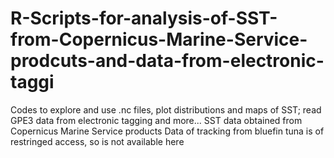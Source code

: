 # R-Scripts-for-analysis-of-SST-from-Copernicus-Marine-Service-prodcuts-and-data-from-electronic-taggi
Codes to explore and use .nc files, plot distributions and maps of SST; read GPE3 data from electronic tagging and more...
SST data obtained from Copernicus Marine Service products
Data of tracking from bluefin tuna is of restringed access, so is not available here
